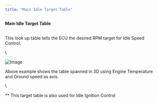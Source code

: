 ```yaml
---
title: "Main Idle Target Table"
---
```


**Main Idle Target Table**

\
This look up table tells the ECU the desired RPM target for Idle Speed Control.  

\

![Image](</lib/NewItem254.png>)

Above example shows the table spanned in 3D using Engine Temperature and Ground speed as axis.  

\

\*\* This target table is also used for Idle Ignition Control
